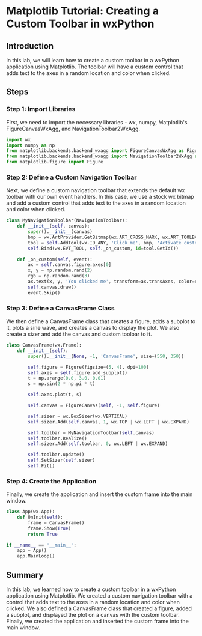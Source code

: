 # Matplotlib Tutorial: Creating a Custom Toolbar in wxPython

## Introduction

In this lab, we will learn how to create a custom toolbar in a wxPython application using Matplotlib. The toolbar will have a custom control that adds text to the axes in a random location and color when clicked.

## Steps

### Step 1: Import Libraries

First, we need to import the necessary libraries - wx, numpy, Matplotlib's FigureCanvasWxAgg, and NavigationToolbar2WxAgg.

```python
import wx
import numpy as np
from matplotlib.backends.backend_wxagg import FigureCanvasWxAgg as FigureCanvas
from matplotlib.backends.backend_wxagg import NavigationToolbar2WxAgg as NavigationToolbar
from matplotlib.figure import Figure
```

### Step 2: Define a Custom Navigation Toolbar

Next, we define a custom navigation toolbar that extends the default wx toolbar with our own event handlers. In this case, we use a stock wx bitmap and add a custom control that adds text to the axes in a random location and color when clicked.

```python
class MyNavigationToolbar(NavigationToolbar):
    def __init__(self, canvas):
        super().__init__(canvas)
        bmp = wx.ArtProvider.GetBitmap(wx.ART_CROSS_MARK, wx.ART_TOOLBAR)
        tool = self.AddTool(wx.ID_ANY, 'Click me', bmp, 'Activate custom control')
        self.Bind(wx.EVT_TOOL, self._on_custom, id=tool.GetId())

    def _on_custom(self, event):
        ax = self.canvas.figure.axes[0]
        x, y = np.random.rand(2)
        rgb = np.random.rand(3)
        ax.text(x, y, 'You clicked me', transform=ax.transAxes, color=rgb)
        self.canvas.draw()
        event.Skip()
```

### Step 3: Define a CanvasFrame Class

We then define a CanvasFrame class that creates a figure, adds a subplot to it, plots a sine wave, and creates a canvas to display the plot. We also create a sizer and add the canvas and custom toolbar to it.

```python
class CanvasFrame(wx.Frame):
    def __init__(self):
        super().__init__(None, -1, 'CanvasFrame', size=(550, 350))

        self.figure = Figure(figsize=(5, 4), dpi=100)
        self.axes = self.figure.add_subplot()
        t = np.arange(0.0, 3.0, 0.01)
        s = np.sin(2 * np.pi * t)

        self.axes.plot(t, s)

        self.canvas = FigureCanvas(self, -1, self.figure)

        self.sizer = wx.BoxSizer(wx.VERTICAL)
        self.sizer.Add(self.canvas, 1, wx.TOP | wx.LEFT | wx.EXPAND)

        self.toolbar = MyNavigationToolbar(self.canvas)
        self.toolbar.Realize()
        self.sizer.Add(self.toolbar, 0, wx.LEFT | wx.EXPAND)

        self.toolbar.update()
        self.SetSizer(self.sizer)
        self.Fit()
```

### Step 4: Create the Application

Finally, we create the application and insert the custom frame into the main window.

```python
class App(wx.App):
    def OnInit(self):
        frame = CanvasFrame()
        frame.Show(True)
        return True

if __name__ == "__main__":
    app = App()
    app.MainLoop()
```

## Summary

In this lab, we learned how to create a custom toolbar in a wxPython application using Matplotlib. We created a custom navigation toolbar with a control that adds text to the axes in a random location and color when clicked. We also defined a CanvasFrame class that created a figure, added a subplot, and displayed the plot on a canvas with the custom toolbar. Finally, we created the application and inserted the custom frame into the main window.

